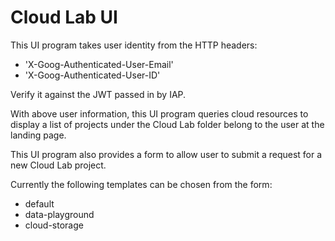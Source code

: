 # Cloud Lab UI

This UI program takes user identity from the HTTP headers:

- 'X-Goog-Authenticated-User-Email'
- 'X-Goog-Authenticated-User-ID'

Verify it against the JWT passed in by IAP.

With above user information, this UI program queries cloud resources
to display a list of projects under the Cloud Lab folder belong to 
the user at the landing page.

This UI program also provides a form to allow user to submit a request
for a new Cloud Lab project.

Currently the following templates can be chosen from the form:

- default
- data-playground
- cloud-storage
